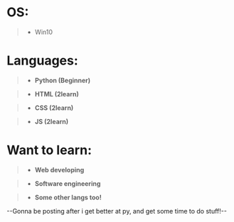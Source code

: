 # **OS:**

> - Win10

# Languages:

> - **Python (Beginner)**

> - **HTML (2learn)**

> - **CSS (2learn)**

> - **JS (2learn)**

# Want to learn:

> - **Web developing**

> - **Software engineering**

> - **Some other langs too!**

--Gonna be posting after i get better at py, and get some time to do stuff!--
